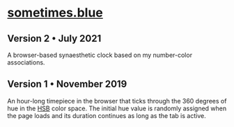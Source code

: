 # [sometimes.blue](https://sometimes.blue/)

## Version 2 • July 2021 
A browser-based synaesthetic clock based on my number-color associations.

## Version 1 • November 2019
An hour-long timepiece in the browser that ticks through the 360 degrees of hue in the [HSB](https://en.wikipedia.org/wiki/HSL_and_HSV) color space. The initial hue value is randomly assigned when the page loads and its duration continues as long as the tab is active.
